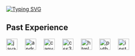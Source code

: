 [![Typing SVG](https://readme-typing-svg.demolab.com?font=&weight=900&size=22&pause=1000&color=6E529E&center=true&vCenter=true&multiline=true&random=true&width=435&height=91&lines=I'm+Aditya+Vasipalli;Welcome+to+my+profile)](https://git.io/typing-svg)

<h2>Past Experience</h2>
<div align="left">
  <img src="https://cdn.simpleicons.org/javascript/F7DF1E" height="30" alt="javascript logo"  />
  <img width="12" />
  <img src="https://cdn.simpleicons.org/android/3DDC84" height="30" alt="android logo"  />
  <img width="12" />
  <img src="https://cdn.simpleicons.org/canva/00C4CC" height="30" alt="canva logo"  />
  <img width="12" />
  <img src="https://cdn.simpleicons.org/css3/1572B12" height="30" alt="css3 logo"  />
  <img width="12" />
  <img src="https://cdn.simpleicons.org/html5/E34F212" height="30" alt="html5 logo"  />
  <img width="12" />
  <img src="https://cdn.simpleicons.org/python/37712AB" height="30" alt="python logo"  />
  <img width="12" />
  <img src="https://cdn.simpleicons.org/instagram/E4305F" height="30" alt="instagram logo"  />
  <img width="12" />
  

  <!--
**Aditya-Vasipalli/Aditya-Vasipalli** is a ✨ _special_ ✨ repository because its `README.md` (this file) appears on your GitHub profile.
  Here are some ideas to get you started:

- 🔭 I’m currently working on ...
- 🌱 I’m currently learning ...
- 👯 I’m looking to collaborate on ...
- 🤔 I’m looking for help with ...
- 💬 Ask me about ...
- 📫 How to reach me: ...
- 😄 Pronouns: ...
- ⚡ Fun fact: ...
-->
